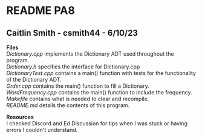 # README PA8
## Caitlin Smith - csmith44 - 6/10/23

**Files**<br>
*Dictionary.cpp* implements the Dictionary ADT used throughout the program.<br>
*Dictionary.h* specifies the interface for Dictionary.cpp<br>
*DictionaryTest.cpp* contains a main() function with tests for the functionality of the Dictionary ADT.<br>
*Order.cpp* contains the main() function to fill a Dictionary.<br>
*WordFrequency.cpp* contains the main() function to include the frequency.<br>
*Makefile* contains what is needed to clear and recompile.<br>
*README.md* details the contents of this program.<br>

**Resources**<br>
I checked Discord and Ed Discussion for tips when I was stuck or having errors I couldn't understand.